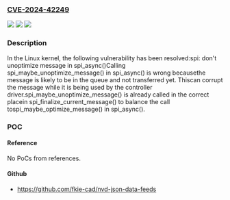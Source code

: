 ### [CVE-2024-42249](https://cve.mitre.org/cgi-bin/cvename.cgi?name=CVE-2024-42249)
![](https://img.shields.io/static/v1?label=Product&message=Linux&color=blue)
![](https://img.shields.io/static/v1?label=Version&message=7b1d87af14d9%3C%208b9af6d67517%20&color=brighgreen)
![](https://img.shields.io/static/v1?label=Vulnerability&message=n%2Fa&color=brighgreen)

### Description

In the Linux kernel, the following vulnerability has been resolved:spi: don't unoptimize message in spi_async()Calling spi_maybe_unoptimize_message() in spi_async() is wrong becausethe message is likely to be in the queue and not transferred yet. Thiscan corrupt the message while it is being used by the controller driver.spi_maybe_unoptimize_message() is already called in the correct placein spi_finalize_current_message() to balance the call tospi_maybe_optimize_message() in spi_async().

### POC

#### Reference
No PoCs from references.

#### Github
- https://github.com/fkie-cad/nvd-json-data-feeds

